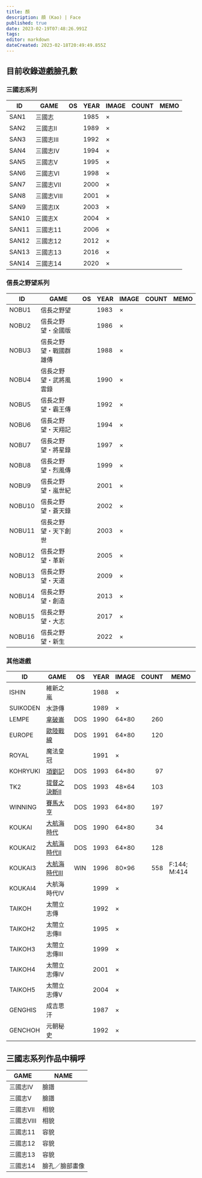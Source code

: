 ```yaml
---
title: 顏
description: 顔 (Kao) | Face
published: true
date: 2023-02-19T07:48:26.991Z
tags: 
editor: markdown
dateCreated: 2023-02-18T20:49:49.855Z
---
```


## 目前收錄遊戲臉孔數

### 三國志系列

|  ID   |    GAME    | OS  | YEAR | IMAGE | COUNT | MEMO |
| ----- | ---------- | --- | ---- | ----- | ----: | ---- |
| SAN1  | 三國志     |     | 1985 | ×     |       |      |
| SAN2  | 三國志II   |     | 1989 | ×     |       |      |
| SAN3  | 三國志III  |     | 1992 | ×     |       |      |
| SAN4  | 三國志IV   |     | 1994 | ×     |       |      |
| SAN5  | 三國志V    |     | 1995 | ×     |       |      |
| SAN6  | 三國志VI   |     | 1998 | ×     |       |      |
| SAN7  | 三國志VII  |     | 2000 | ×     |       |      |
| SAN8  | 三國志VIII |     | 2001 | ×     |       |      |
| SAN9  | 三國志IX   |     | 2003 | ×     |       |      |
| SAN10 | 三國志X    |     | 2004 | ×     |       |      |
| SAN11 | 三國志11   |     | 2006 | ×     |       |      |
| SAN12 | 三國志12   |     | 2012 | ×     |       |      |
| SAN13 | 三國志13   |     | 2016 | ×     |       |      |
| SAN14 | 三國志14   |     | 2020 | ×     |       |      |

### 信長之野望系列

|   ID   |          GAME          | OS  | YEAR | IMAGE | COUNT | MEMO |
| ------ | ---------------------- | --- | ---- | ----- | ----: | ---- |
| NOBU1  | 信長之野望             |     | 1983 | ×     |       |      |
| NOBU2  | 信長之野望・全國版     |     | 1986 | ×     |       |      |
| NOBU3  | 信長之野望・戰國群雄傳 |     | 1988 | ×     |       |      |
| NOBU4  | 信長之野望・武將風雲錄 |     | 1990 | ×     |       |      |
| NOBU5  | 信長之野望・霸王傳     |     | 1992 | ×     |       |      |
| NOBU6  | 信長之野望・天翔記     |     | 1994 | ×     |       |      |
| NOBU7  | 信長之野望・將星錄     |     | 1997 | ×     |       |      |
| NOBU8  | 信長之野望・烈風傳     |     | 1999 | ×     |       |      |
| NOBU9  | 信長之野望・嵐世紀     |     | 2001 | ×     |       |      |
| NOBU10 | 信長之野望・蒼天錄     |     | 2002 | ×     |       |      |
| NOBU11 | 信長之野望・天下創世   |     | 2003 | ×     |       |      |
| NOBU12 | 信長之野望・革新       |     | 2005 | ×     |       |      |
| NOBU13 | 信長之野望・天道       |     | 2009 | ×     |       |      |
| NOBU14 | 信長之野望・創造       |     | 2013 | ×     |       |      |
| NOBU15 | 信長之野望・大志       |     | 2017 | ×     |       |      |
| NOBU16 | 信長之野望・新生       |     | 2022 | ×     |       |      |

### 其他遊戲

|    ID    |            GAME            | OS  | YEAR | IMAGE | COUNT |     MEMO     |
| -------- | -------------------------- | --- | ---- | ----- | ----: | ------------ |
| ISHIN    | 維新之嵐                   |     | 1988 | ×     |       |              |
| SUIKODEN | 水滸傳                     |     | 1989 | ×     |       |              |
| LEMPE    | [拿破崙](/遊戲/拿破崙)     | DOS | 1990 | 64×80 |   260 |              |
| EUROPE   | [歐陸戰線](/遊戲/歐陸戰線) | DOS | 1991 | 64×80 |   120 |              |
| ROYAL    | 魔法皇冠                   |     | 1991 | ×     |       |              |
| KOHRYUKI | [項劉記](/遊戲/項劉記)     | DOS | 1993 | 64×80 |    97 |              |
| TK2      | [提督之決斷II](/遊戲/提督之決斷II)               | DOS | 1993 | 48×64 |   103 |              |
| WINNING  | [賽馬大亨](/遊戲/賽馬大亨) | DOS | 1993 | 64×80 |   197 |              |
| KOUKAI   | [大航海時代](/遊戲/大航海時代)                 | DOS | 1990 | 64×80 |    34 |              |
| KOUKAI2  | [大航海時代II](/遊戲/大航海時代II)               | DOS | 1993 | 64×80 |   128 |              |
| KOUKAI3  | [大航海時代III](/遊戲/大航海時代III)              | WIN | 1996 | 80×96 |   558 | F:144; M:414 |
| KOUKAI4  | 大航海時代IV               |     | 1999 | ×     |       |              |
| TAIKOH   | 太閤立志傳                 |     | 1992 | ×     |       |              |
| TAIKOH2  | 太閤立志傳II               |     | 1995 | ×     |       |              |
| TAIKOH3  | 太閤立志傳III              |     | 1999 | ×     |       |              |
| TAIKOH4  | 太閤立志傳IV               |     | 2001 | ×     |       |              |
| TAIKOH5  | 太閤立志傳V                |     | 2004 | ×     |       |              |
| GENGHIS  | 成吉思汗                   |     | 1987 | ×     |       |              |
| GENCHOH  | 元朝秘史                   |     | 1992 | ×     |       |              |



## 三國志系列作品中稱呼

|    GAME    |      NAME      |
| ---------- | -------------- |
| 三國志IV   | 臉譜           |
| 三國志V    | 臉譜           |
| 三國志VII  | 相貌           |
| 三國志VIII | 相貌           |
| 三國志11   | 容貌           |
| 三國志12   | 容貌           |
| 三國志13   | 容貌           |
| 三國志14   | 臉孔／臉部畫像 |
